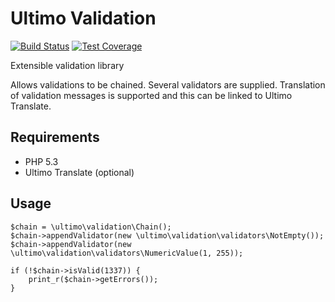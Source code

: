 # Ultimo Validation
[![Build Status](https://travis-ci.org/robvanaarle/ultimo-validation.svg?branch=master)](https://travis-ci.org/robvanaarle/ultimo-validation)
[![Test Coverage](https://lima.codeclimate.com/github/robvanaarle/ultimo-validation/badges/coverage.svg)](https://lima.codeclimate.com/github/robvanaarle/ultimo-validation/coverage)

Extensible validation library

Allows validations to be chained. Several validators are supplied. Translation of validation messages is supported and this can be linked to Ultimo Translate.

## Requirements
* PHP 5.3
* Ultimo Translate (optional)

## Usage
	$chain = \ultimo\validation\Chain();
	$chain->appendValidator(new \ultimo\validation\validators\NotEmpty());
	$chain->appendValidator(new \ultimo\validation\validators\NumericValue(1, 255));

	if (!$chain->isValid(1337)) {
		print_r($chain->getErrors());
	}
